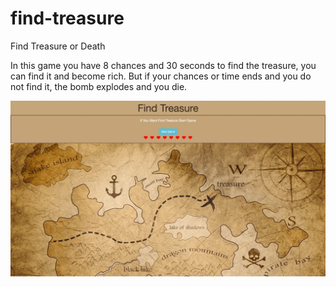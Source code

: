 # find-treasure
Find Treasure or Death

In this game you have 8 chances and 30 seconds to find the treasure, you can find it and become rich.
But if your chances or time ends and you do not find it, the bomb explodes and you die.


![](images/treasure-game.webp)
